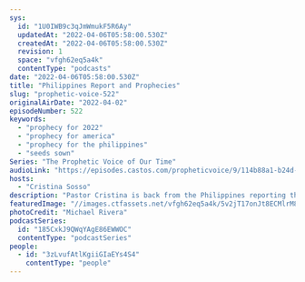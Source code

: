```yaml
---
sys:
  id: "1U0IWB9c3qJmWmukF5R6Ay"
  updatedAt: "2022-04-06T05:58:00.530Z"
  createdAt: "2022-04-06T05:58:00.530Z"
  revision: 1
  space: "vfgh62eq5a4k"
  contentType: "podcasts"
date: "2022-04-06T05:58:00.530Z"
title: "Philippines Report and Prophecies"
slug: "prophetic-voice-522"
originalAirDate: "2022-04-02"
episodeNumber: 522
keywords:
  - "prophecy for 2022"
  - "prophecy for america"
  - "prophecy for the philippines"
  - "seeds sown"
Series: "The Prophetic Voice of Our Time"
audioLink: "https://episodes.castos.com/propheticvoice/9/114b88a1-b24d-44a5-9bd9-b40a39f7cc75/04-02-03-22-The-Prophetic-Voice-of-our-Time-mixdown-.mp3"
hosts:
  - "Cristina Sosso"
description: "Pastor Cristina is back from the Philippines reporting the great things accomplished and prophecies to the nations! The seeds we have sown will reap a harvest of righteousness for our country. We must continue to focus on God's promises and not get distracted by the upheavals happening all over the world; these things must happen as God is positioning the nations of the world. Remember, we are in this world, but we are not of it, so let the wicked continue to do wicked, and the righteous continue to do righteous."
featuredImage: "//images.ctfassets.net/vfgh62eq5a4k/5v2jT17onJt8ECMlrM8OPN/dc8a049d5ed6b41307128c4b0e44febf/michael-rivera-n6BxzwOGTC4-unsplash__1_.jpg"
photoCredit: "Michael Rivera"
podcastSeries:
  id: "185CxkJ9QWqYAgE86EWWOC"
  contentType: "podcastSeries"
people:
  - id: "3zLvufAtlKgiiGIaEYs4S4"
    contentType: "people"
---
```


